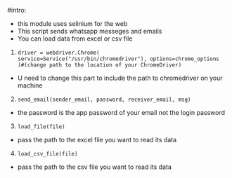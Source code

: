 #intro:

- this module uses selinium for the web
- This script sends whatsapp messeges and emails
- You can load data from excel or csv file

1.  ```
    driver = webdriver.Chrome(
    service=Service("/usr/bin/chromedriver"), options=chrome_options
    )#(change path to the location of your ChromeDriver)
    ```

- U need to change this part to include the path to chromedriver on your machine

2.  ```
    send_email(sender_email, password, receiver_email, msg)
    ```

- the password is the app password of your email not the login password

3.  ```
    load_file(file)
    ```

- pass the path to the excel file you want to read its data

4.  ```
    load_csv_file(file)
    ```

- pass the path to the csv file you want to read its data
